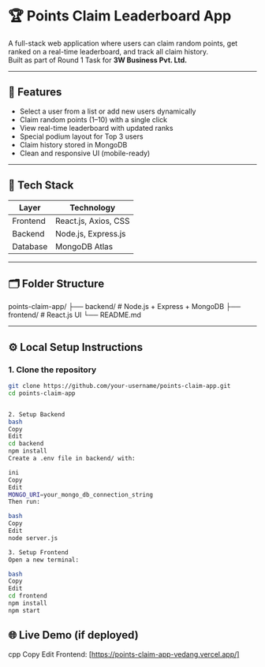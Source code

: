 # 🏆 Points Claim Leaderboard App

A full-stack web application where users can claim random points, get ranked on a real-time leaderboard, and track all claim history.  
Built as part of Round 1 Task for **3W Business Pvt. Ltd.**

---

## 📌 Features

- Select a user from a list or add new users dynamically
- Claim random points (1–10) with a single click
- View real-time leaderboard with updated ranks
- Special podium layout for Top 3 users
- Claim history stored in MongoDB
- Clean and responsive UI (mobile-ready)

---

## 🚀 Tech Stack

| Layer     | Technology             |
|-----------|------------------------|
| Frontend  | React.js, Axios, CSS   |
| Backend   | Node.js, Express.js    |
| Database  | MongoDB Atlas          |

---

## 🗂️ Folder Structure
points-claim-app/
├── backend/ # Node.js + Express + MongoDB
├── frontend/ # React.js UI
└── README.md


---

## ⚙️ Local Setup Instructions

### 1. Clone the repository

```bash
git clone https://github.com/your-username/points-claim-app.git
cd points-claim-app 


2. Setup Backend
bash
Copy
Edit
cd backend
npm install
Create a .env file in backend/ with:

ini
Copy
Edit
MONGO_URI=your_mongo_db_connection_string
Then run:

bash
Copy
Edit
node server.js

3. Setup Frontend
Open a new terminal:

bash
Copy
Edit
cd frontend
npm install
npm start
```
## 🌐 Live Demo (if deployed)
cpp
Copy
Edit
Frontend: [https://points-claim-app-vedang.vercel.app/]
